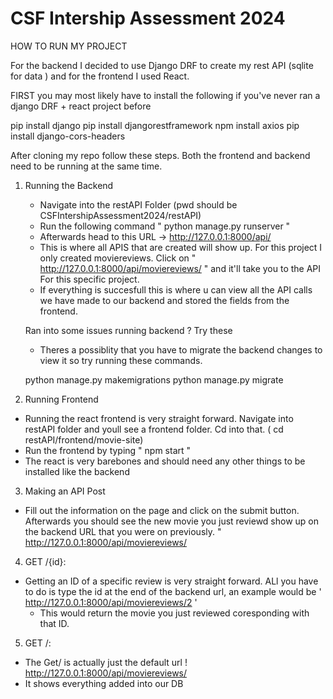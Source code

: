 # CSF Intership Assessment 2024

HOW TO RUN MY PROJECT

For the backend I decided to use Django DRF to create my rest API (sqlite for data ) and for the frontend I used React.

FIRST you may most likely have to install the following if you've never ran a django DRF + react project before 

pip install django
pip install djangorestframework
npm install axios
pip install django-cors-headers

After cloning my repo follow these steps. Both the frontend and backend need to be running at the same time.


1) Running the Backend
    - Navigate into the restAPI Folder (pwd should be CSFIntershipAssessment2024/restAPI)
    - Run the following command  " python manage.py runserver "
    - Afterwards head to this URL -> http://127.0.0.1:8000/api/ 
    - This is where all APIS that are created will show up. For this project I only created moviereviews. Click on " http://127.0.0.1:8000/api/moviereviews/ " and it'll take you to the API For this specific project.
    - If everything is succesfull this is where u can view all the API calls we have made to our backend and stored the fields from the frontend.

    Ran into some issues running backend ? Try these

    - Theres a possiblity that you have to migrate the backend changes to view it so try running these commands.

    python manage.py makemigrations
    python manage.py migrate


2) Running Frontend
  - Running the react frontend is very straight forward. Navigate into restAPI folder and youll see a frontend folder. Cd into that. ( cd restAPI/frontend/movie-site)
  - Run the frontend by typing " npm start "
  - The react is very barebones and should need any other things to be installed like the backend


3) Making an API Post
  - Fill out the information on the page and click on the submit button. Afterwards you should see the new movie you just reviewd show up on the backend URL that you were on previously. " http://127.0.0.1:8000/api/moviereviews/


4) GET /{id}:
  - Getting an ID of a specific review is very straight forward. ALl you have to do is type the id at the end of the backend url, an example would be ' http://127.0.0.1:8000/api/moviereviews/2 '
    - This would return the movie you just reviewed coresponding with that ID.

5) GET /: 
 - The Get/ is actually just the default url ! http://127.0.0.1:8000/api/moviereviews/  
 - It shows everything added into our DB



